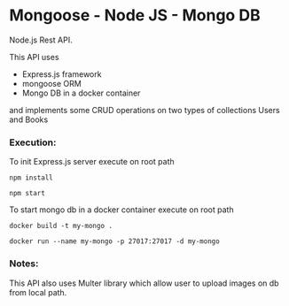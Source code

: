 # Mongoose - Node JS - Mongo DB 
Node.js Rest API.

This API uses
- Express.js framework
- mongoose ORM
- Mongo DB in a docker container

and implements some CRUD operations on two types of collections Users and Books


### Execution:
To init Express.js server execute on root path
```
npm install
```
```
npm start
```
To start mongo db in a docker container execute on root path
```
docker build -t my-mongo .
```
```
docker run --name my-mongo -p 27017:27017 -d my-mongo
```

### Notes:

This API also uses Multer library which allow user to upload images on db from local path.

